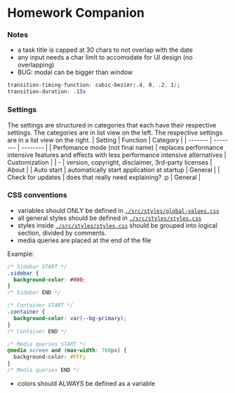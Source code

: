 # Homework Companion

### Notes
- a task title is capped at 30 chars to not overlap with the date
- any input needs a char limit to accomodate for UI design (no overlapping)
- BUG: modal can be bigger than window
```css
transition-timing-function: cubic-bezier(.4, 0, .2, 1);
transition-duration: .15s
```

### Settings
The settings are structured in categories that each have their respective settings. The categories are in list view on the left. The respective settings are in a list view on the right.
| Setting | Function | Category |
| ------- | -------- | -------- |
| Perfomance mode (not final name) |  replaces performance intensive features and effects with less performance intensive alternatives | Customization |
| - | version, copyright, disclaimer, 3rd-party licenses | About |
| Auto start | automatically start application at startup | General |
| Check for updates | does that really need explaining? :p | General |


### CSS conventions
- variables should ONLY be defined in [`./src/styles/global-values.css`](./src/styles/global-values.css)
- all general styles should be defined in [`./src/styles/styles.css`](./src/styles/styles.css)
- styles inside [`./src/styles/styles.css`](./src/styles/styles.css) should be grouped into logical section, divided by comments.
- media queries are placed at the end of the file

Example:
```css
/* Sidebar START */
.sidebar {
  background-color: #000;
}
/* Sidebar END */

/* Container START */
.container {
  background-color: var(--bg-primary);
}
/* Container END */

/* Media queries START */
@media screen and (max-width: 768px) {
  background-color: #FFF;
}
/* Media queries END */
```
- colors should ALWAYS be defined as a variable
